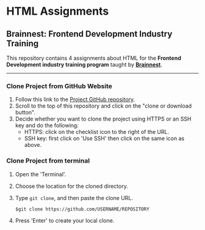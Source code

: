 # HTML Assignments

## Brainnest: Frontend Development Industry Training

This repository contains 4 assignments about HTML for the **Frontend Development industry training program** taught by [**Brainnest**](https://www.brainnest.consulting/).

<hr>

### Clone Project from GitHub Website

1. Follow this link to the [Project GitHub repository](https://github.com/cotebarrientos/html-assignments).
2. Scroll to the top of this repository and click on the "clone or download button".
3. Decide whether you want to clone the project using HTTPS or an SSH key and do the following:
   - HTTPS: click on the checklist icon to the right of the URL.
   - SSH key: first click on 'Use SSH' then click on the same icon as above.

### Clone Project from terminal

1.  Open the 'Terminal'.
2.  Choose the location for the cloned directory.
3.  Type `git clone`, and then paste the clone URL.

        $git clone https://github.com/USERNAME/REPOSITORY

4.  Press 'Enter' to create your local clone.
